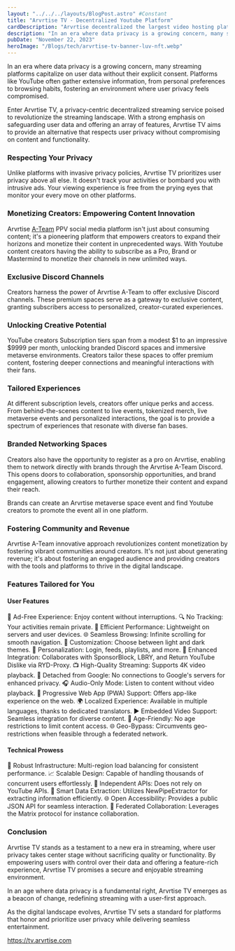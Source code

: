 ```yaml
---
layout: "../../../layouts/BlogPost.astro" #Constant
title: "Arvrtise TV - Decentralized Youtube Platform"
cardDescription: "Arvrtise decentralized the largest video hosting platform to improve the features and user benefits."
description: "In an era where data privacy is a growing concern, many streaming platforms capitalize on user data without their explicit consent. Platforms like YouTube often gather extensive information, from personal preferences to browsing habits, fostering an environment where user privacy feels compromised."
pubDate: "November 22, 2023"
heroImage: "/Blogs/tech/arvrtise-tv-banner-luv-nft.webp"
---
```


In an era where data privacy is a growing concern, many streaming platforms capitalize on user data without their explicit consent. Platforms like YouTube often gather extensive information, from personal preferences to browsing habits, fostering an environment where user privacy feels compromised.

Enter Arvrtise TV, a privacy-centric decentralized streaming service poised to revolutionize the streaming landscape. With a strong emphasis on safeguarding user data and offering an array of features, Arvrtise TV aims to provide an alternative that respects user privacy without compromising on content and functionality.

### Respecting Your Privacy

Unlike platforms with invasive privacy policies, Arvrtise TV prioritizes user privacy above all else. It doesn't track your activities or bombard you with intrusive ads. Your viewing experience is free from the prying eyes that monitor your every move on other platforms.

### Monetizing Creators: Empowering Content Innovation

Arvrtise [ A-Team](https://ateam-arvrtise.com) PPV social media platform isn't just about consuming content; it's a pioneering platform that empowers creators to expand their horizons and monetize their content in unprecedented ways. With Youtube content creators having the ability to subscribe as a Pro, Brand or Mastermind to monetize their channels in new unlimited ways.

### Exclusive Discord Channels

Creators harness the power of Arvrtise A-Team to offer exclusive Discord channels. These premium spaces serve as a gateway to exclusive content, granting subscribers access to personalized, creator-curated experiences.

### Unlocking Creative Potential

YouTube creators Subscription tiers span from a modest $1 to an impressive $9999 per month, unlocking branded Discord spaces and immersive metaverse environments. Creators tailor these spaces to offer premium content, fostering deeper connections and meaningful interactions with their fans.

### Tailored Experiences

At different subscription levels, creators offer unique perks and access. From behind-the-scenes content to live events, tokenized merch, live metaverse events and personalized interactions, the goal is to provide a spectrum of experiences that resonate with diverse fan bases.

### Branded Networking Spaces

Creators also have the opportunity to register as a pro on Arvrtise, enabling them to network directly with brands through the Arvrtise A-Team Discord. This opens doors to collaboration, sponsorship opportunities, and brand engagement, allowing creators to further monetize their content and expand their reach.

Brands can create an Arvrtise metaverse space event and find Youtube creators to promote the event all in one platform.

### Fostering Community and Revenue

Arvrtise A-Team innovative approach revolutionizes content monetization by fostering vibrant communities around creators. It's not just about generating revenue; it's about fostering an engaged audience and providing creators with the tools and platforms to thrive in the digital landscape.

### Features Tailored for You

#### User Features

🚫 Ad-Free Experience: Enjoy content without interruptions.
🔍 No Tracking: Your activities remain private.
🚀 Efficient Performance: Lightweight on servers and user devices.
🌐 Seamless Browsing: Infinite scrolling for smooth navigation.
🎨 Customization: Choose between light and dark themes.
👤 Personalization: Login, feeds, playlists, and more.
🤝 Enhanced Integration: Collaborates with SponsorBlock, LBRY, and Return YouTube Dislike via RYD-Proxy.
📺 High-Quality Streaming: Supports 4K video playback.
🔌 Detached from Google: No connections to Google's servers for enhanced privacy.
🎧 Audio-Only Mode: Listen to content without video playback.
📱 Progressive Web App (PWA) Support: Offers app-like experience on the web.
🌍 Localized Experience: Available in multiple languages, thanks to dedicated translators.
▶️ Embedded Video Support: Seamless integration for diverse content.
👶 Age-Friendly: No age restrictions to limit content access.
🌐 Geo-Bypass: Circumvents geo-restrictions when feasible through a federated network.

#### Technical Prowess

💪 Robust Infrastructure: Multi-region load balancing for consistent performance.
📈 Scalable Design: Capable of handling thousands of concurrent users effortlessly.
🔗 Independent APIs: Does not rely on YouTube APIs.
🧠 Smart Data Extraction: Utilizes NewPipeExtractor for extracting information efficiently.
🌐 Open Accessibility: Provides a public JSON API for seamless interaction.
🤝 Federated Collaboration: Leverages the Matrix protocol for instance collaboration.

### Conclusion

Arvrtise TV stands as a testament to a new era in streaming, where user privacy takes center stage without sacrificing quality or functionality. By empowering users with control over their data and offering a feature-rich experience, Arvrtise TV promises a secure and enjoyable streaming environment.

In an age where data privacy is a fundamental right, Arvrtise TV emerges as a beacon of change, redefining streaming with a user-first approach.

As the digital landscape evolves, Arvrtise TV sets a standard for platforms that honor and prioritize user privacy while delivering seamless entertainment.

https://tv.arvrtise.com
